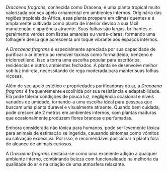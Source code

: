 _Dracaena fragrans_, conhecida como Dracena, é uma planta tropical muito valorizada por seu apelo ornamental em ambientes internos. Originária das regiões tropicais da África, essa planta prospera em climas quentes e é amplamente cultivada como planta de interior devido à sua fácil manutenção e aparência atraente. Suas folhas são largas, brilhantes e geralmente verdes com listras amarelas ou verde-claras, formando uma folhagem densa que acrescenta um toque vibrante aos espaços internos.

A _Dracaena fragrans_ é especialmente apreciada por sua capacidade de purificar o ar interno ao remover toxinas como formaldeído, benzeno e tricloroetileno. Isso a torna uma escolha popular para escritórios, residências e outros ambientes fechados. A planta se desenvolve melhor sob luz indireta, necessitando de rega moderada para manter suas folhas viçosas.

Além de seu apelo estético e propriedades purificadoras do ar, a _Dracaena fragrans_ é frequentemente escolhida por sua resistência e adaptabilidade. Ela pode tolerar condições de pouca luz, negligência ocasional e níveis variados de umidade, tornando-a uma escolha ideal para pessoas que buscam uma planta durável e visualmente atraente. Quando bem cuidada, pode crescer até 2 metros em ambientes internos, com plantas maduras que ocasionalmente produzem flores brancas e perfumadas.

Embora considerada não tóxica para humanos, pode ser levemente tóxica para animais de estimação se ingerida, causando sintomas como vômitos ou salivação excessiva. Por isso, é recomendável posicionar a planta fora do alcance de animais curiosos.

A _Dracaena fragrans_ destaca-se como uma excelente adição a qualquer ambiente interno, combinando beleza com funcionalidade na melhoria da qualidade do ar e na criação de uma atmosfera relaxante.

